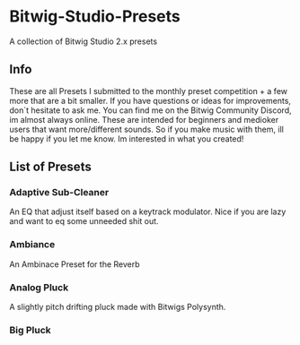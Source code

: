 # Bitwig-Studio-Presets
A collection of Bitwig Studio 2.x presets

## Info
These are all Presets I submitted to the monthly preset competition + a few more that are a bit smaller. If you have questions or ideas for improvements, don´t hesitate to ask me. You can find me on the Bitwig Community Discord, im almost always online.
These are intended for beginners and medioker users that want more/different sounds. 
So if you make music with them, ill be happy if you let me know. Im interested in what you created!

## List of Presets
### Adaptive Sub-Cleaner
An EQ that adjust itself based on a keytrack modulator. Nice if you are lazy and want to eq some unneeded shit out.

### Ambiance
An Ambinace Preset for the Reverb

### Analog Pluck
A slightly pitch drifting pluck made with Bitwigs Polysynth.

### Big Pluck
